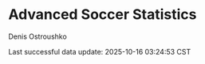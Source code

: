 # Advanced Soccer Statistics
Denis Ostroushko

<!-- gfm -->

Last successful data update: 2025-10-16 03:24:53 CST

